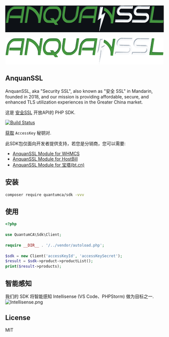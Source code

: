 [<p align="center"><img src="https://github.com/anquanssl/.github/raw/main/profile/logo_dark.png" width="600" height="85"/></p>](https://www.anquanssl.com?__utm_from=github-org-profile#gh-dark-mode-only)
[<p align="center"><img src="https://github.com/anquanssl/.github/raw/main/profile/logo_light.png" width="600" height="85"/></p>](https://www.anquanssl.com?__utm_from=github-org-profile#gh-light-mode-only)

## AnquanSSL

AnquanSSL, aka "Security SSL", also known as "安全 SSL" in Mandarin, founded in 2018, and our mission is providing affordable, secure, and enhanced TLS utilization experiences in the Greater China market.

这是 [安全SSL](https://www.anquanssl.com) 开放API的 PHP SDK.

[![Build Status](https://travis-ci.com/anquanssl/sdk.svg?branch=master)](https://travis-ci.com/anquanssl/sdk)

[获取](https://www.anquanssl.com/dashboard/api-credentials) `AccessKey` 秘钥对.

此SDK包仅面向开发者提供支持，若您是分销商，您可以需要:
- [AnquanSSL Module for WHMCS]()
- [AnquanSSL Module for HostBill]()
- [AnquanSSL Module for 宝塔(bt.cn)]()

## 安装

```bash
composer require quantumca/sdk -vvv
```

## 使用

```php
<?php

use QuantumCA\Sdk\Client;

require __DIR__ . '/../vendor/autoload.php';

$sdk = new Client('accessKeyId', 'accessKeySecret');
$result = $sdk->product->productList();
print($result->products);
```

## 智能感知

我们的 SDK 将智能感知 Intellisense (VS Code、PHPStorm) 做为目标之一.
![Intellisense.png](https://user-images.githubusercontent.com/6964962/64444468-c5336700-d106-11e9-81aa-e660e72a1149.png)

## License

MIT
